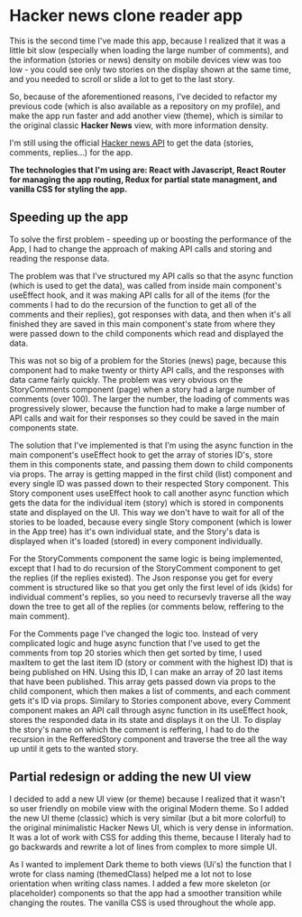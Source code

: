 # Hacker news clone reader app 
This is the second time I've made this app, because I realized that it was a little bit slow (especially when loading the large number of comments), and the information (stories or news) density on mobile devices view was too low - you could see only two stories on the display shown at the same time, and you needed to scroll or slide a lot to get to the last story.

So, because of the aforementioned reasons, I've decided to refactor my previous code (which is also available as a repository on my profile), and make the app run faster and add another view (theme), which is similar to the original classic **Hacker News** view, with more information density.

I'm still using the official [Hacker news API](https://github.com/HackerNews/API) to get the data (stories, comments, replies...) for the app.

**The technologies that I'm using are: React with Javascript, React Router for managing the app routing, Redux for partial state managment, and vanilla CSS for styling the app.**

## Speeding up the app
To solve the first problem - speeding up or boosting the performance of the App, I had to change the approach of making API calls and storing and reading the response data.

The problem was that I've structured my API calls so that the async function (which is used to get the data), was called from inside main component's useEffect hook, and it was making API calls for all of the items (for the comments I had to do the recursion of the function to get all of the comments and their replies), got responses with data, and then when it's all finished they are saved in this main component's state from where they were passed down to the child components which read and displayed the data.

This was not so big of a problem for the Stories (news) page, because this component had to make twenty or thirty API calls, and the responses with data came fairly quickly. The problem was very obvious on the StoryComments component (page) when a story had a large number of comments (over 100). The larger the number, the loading of comments was progressively slower, because the function had to make a large number of API calls and wait for their responses so they could be saved in the main components state.

The solution that I've implemented is that I'm using the async function in the main component's useEffect hook to get the array of stories ID's, store them in this components state, and passing them down to child components via props. The array is getting mapped in the first child (list) component and every single ID was passed down to their respected Story component. This Story component uses useEffect hook to call another async function which gets the data for the individual item (story) which is stored in components state and displayed on the UI.
This way we don't have to wait for all of the stories to be loaded, because every single Story component (which is lower in the App tree) has it's own individual state, and the Story's data is displayed when it's loaded (stored) in every component individually. 

For the StoryComments component the same logic is being implemented, except that I had to do recursion of the StoryComment component to get the replies (if the replies existed). The Json response you get for every comment is structured like so that you get only the first level of ids (kids) for individual comment's replies, so you need to recursevly traverse all the way down the tree to get all of the replies (or comments below, reffering to the main comment).

For the Comments page I've changed the logic too. Instead of very complicated logic and huge async function that I've used to get the comments from top 20 stories which then get sorted by time, I used maxItem to get the last item ID (story or comment with the highest ID) that is being published on HN. Using this ID, I can make an array of 20 last items that have been published. This array gets passed down via props to the child component, which then makes a list of comments, and each comment gets it's ID via props. Similary to Stories component above, every Comment component makes an API call through async function in its useEffect hook, stores the responded data in its state and displays it on the UI. To display the story's name on which the comment is reffering, I had to do the recursion in the RefferedStory component and traverse the tree all the way up until it gets to the wanted story.

## Partial redesign or adding the new UI view
I decided to add a new UI view (or theme) because I realized that it wasn't so user friendly on mobile view with the original Modern theme. So I added the new UI theme (classic) which is very similar (but a bit more colorful) to the original minimalistic Hacker News UI, which is very dense in information. It was a lot of work with CSS for adding this theme, because I literaly had to go backwards and rewrite a lot of lines from complex to more simple UI. 

As I wanted to implement Dark theme to both views (Ui's) the function that I wrote for class naming (themedClass) helped me a lot not to lose orientation when writing class names. I added a few more skeleton (or placeholder) components so that the app had a smoother transition while changing the routes. The vanilla CSS is used throughout the whole app.




